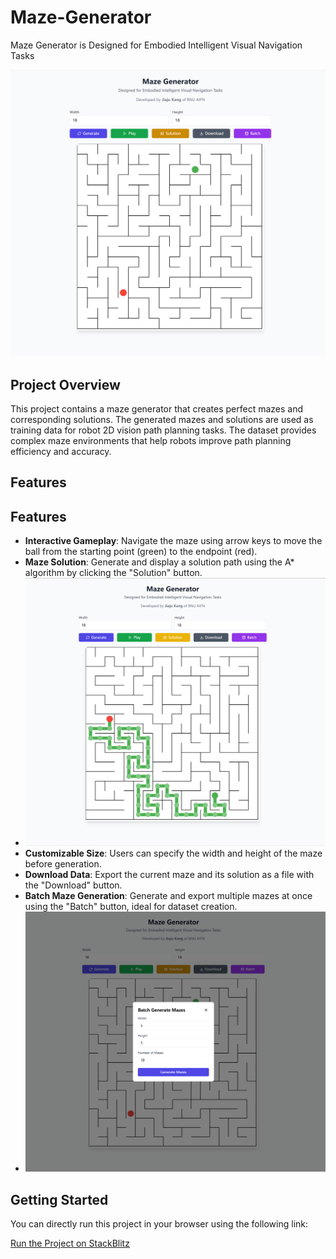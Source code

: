 # Maze-Generator
Maze Generator is Designed for Embodied Intelligent Visual Navigation Tasks

![Image Alt Text](./images/MG.png "Optional Title")


## Project Overview

This project contains a maze generator that creates perfect mazes and corresponding solutions. The generated mazes and solutions are used as training data for robot 2D vision path planning tasks. The dataset provides complex maze environments that help robots improve path planning efficiency and accuracy.

## Features

## Features

- **Interactive Gameplay**: Navigate the maze using arrow keys to move the ball from the starting point (green) to the endpoint (red).
- **Maze Solution**: Generate and display a solution path using the A* algorithm by clicking the "Solution" button.
- ![Image Alt Text](./images/solu.png "Optional Title")
- **Customizable Size**: Users can specify the width and height of the maze before generation.
- **Download Data**: Export the current maze and its solution as a file with the "Download" button.
- **Batch Maze Generation**: Generate and export multiple mazes at once using the "Batch" button, ideal for dataset creation.
-  ![Image Alt Text](./images/batch.png "Optional Title")

## Getting Started

You can directly run this project in your browser using the following link:

[Run the Project on StackBlitz](https://stackblitz.com/~/github.com/kangjiaju/Maze-Generator)


